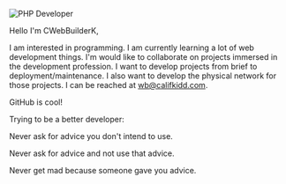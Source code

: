 ![PHP Developer](https://img.shields.io/badge/PHP-Developer-orange#php)

Hello I'm CWebBuilderK,

I am interested in programming. I am currently learning a lot of web development things. I'm would like to collaborate on projects immersed in the development profession. I want to develop projects from brief to deployment/maintenance. I also want to develop the physical network for those projects. I can be reached at wb@califkidd.com. 

GitHub is cool!

Trying to be a better developer:

Never ask for advice you don't intend to use.

Never ask for advice and not use that advice.

Never get mad because someone gave you advice.
